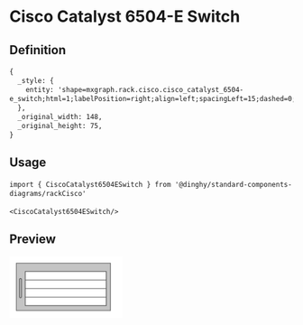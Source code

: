 # Cisco Catalyst 6504-E Switch

## Definition

```
{
  _style: { 
    entity: 'shape=mxgraph.rack.cisco.cisco_catalyst_6504-e_switch;html=1;labelPosition=right;align=left;spacingLeft=15;dashed=0;shadow=0;fillColor=#ffffff;',
  },
  _original_width: 148,
  _original_height: 75,
}
```

## Usage

```
import { CiscoCatalyst6504ESwitch } from '@dinghy/standard-components-diagrams/rackCisco'

<CiscoCatalyst6504ESwitch/>
```

## Preview

<img src="./cisco-catalyst-6504-e-switch.png" width="200"/>
